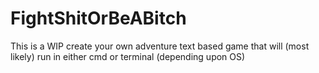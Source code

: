 # FightShitOrBeABitch
This is a WIP create your own adventure text based game that will (most likely) run in either cmd or terminal (depending upon OS)
